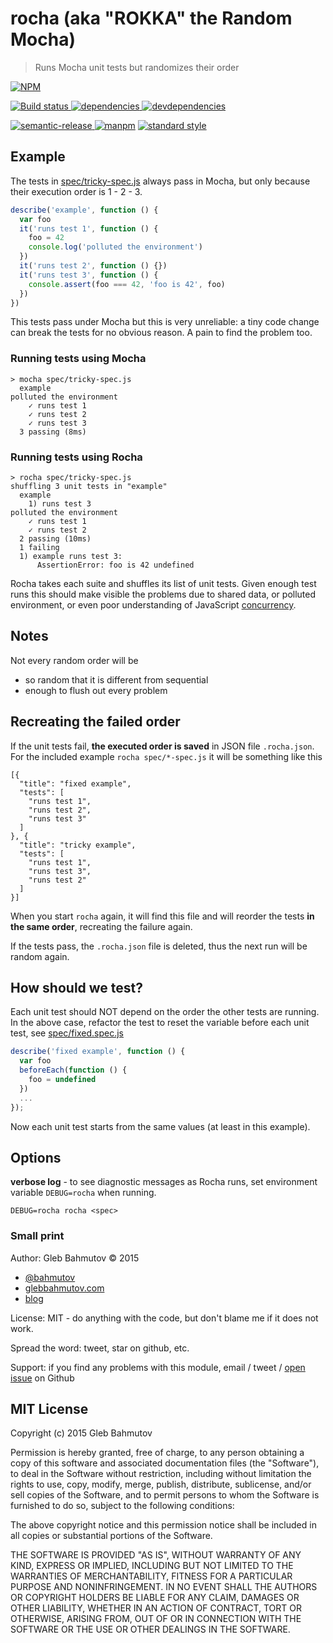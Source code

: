 # rocha (aka "ROKKA" the Random Mocha)

> Runs Mocha unit tests but randomizes their order

[![NPM][rocha-icon] ][rocha-url]

[![Build status][rocha-ci-image] ][rocha-ci-url]
[![dependencies][rocha-dependencies-image] ][rocha-dependencies-url]
[![devdependencies][rocha-devdependencies-image] ][rocha-devdependencies-url]

[![semantic-release][semantic-image] ][semantic-url]
[![manpm](https://img.shields.io/badge/manpm-%E2%9C%93-3399ff.svg)](https://github.com/bahmutov/manpm)
[![standard style](https://img.shields.io/badge/code%20style-standard-brightgreen.svg)](http://standardjs.com/)

## Example

The tests in [spec/tricky-spec.js](spec/tricky-spec.js) always pass in Mocha,
but only because their execution order is 1 - 2 - 3.

```js
describe('example', function () {
  var foo
  it('runs test 1', function () {
    foo = 42
    console.log('polluted the environment')
  })
  it('runs test 2', function () {})
  it('runs test 3', function () {
    console.assert(foo === 42, 'foo is 42', foo)
  })
})
```

This tests pass under Mocha but this is very unreliable: a tiny code change
can break the tests for no obvious reason. A pain to find the problem too.

### Running tests using Mocha

    > mocha spec/tricky-spec.js
      example
    polluted the environment
        ✓ runs test 1
        ✓ runs test 2
        ✓ runs test 3
      3 passing (8ms)

### Running tests using Rocha

    > rocha spec/tricky-spec.js
    shuffling 3 unit tests in "example"
      example
        1) runs test 3
    polluted the environment
        ✓ runs test 1
        ✓ runs test 2
      2 passing (10ms)
      1 failing
      1) example runs test 3:
          AssertionError: foo is 42 undefined

Rocha takes each suite and shuffles its list of unit tests. Given enough test runs this should
make visible the problems due to shared data, or polluted environment, or even poor understanding of
JavaScript [concurrency](http://glebbahmutov.com/blog/concurrency-can-bite-you-even-in-node/).

## Notes

Not every random order will be

- so random that it is different from sequential
- enough to flush out every problem

## Recreating the failed order

If the unit tests fail, **the executed order is saved** in JSON file `.rocha.json`.
For the included example `rocha spec/*-spec.js` it will be something like this

    [{
      "title": "fixed example",
      "tests": [
        "runs test 1",
        "runs test 2",
        "runs test 3"
      ]
    }, {
      "title": "tricky example",
      "tests": [
        "runs test 1",
        "runs test 3",
        "runs test 2"
      ]
    }]

When you start `rocha` again, it will find this file and will reorder the tests
**in the same order**, recreating the failure again.

If the tests pass, the `.rocha.json` file is deleted, thus the next run will be random again.

## How should we test?

Each unit test should NOT depend on the order the other tests are running. In the above case,
refactor the test to reset the variable before each unit test,
see [spec/fixed.spec.js](spec/fixed.spec.js)

```js
describe('fixed example', function () {
  var foo
  beforeEach(function () {
    foo = undefined
  })
  ...
});
```

Now each unit test starts from the same values (at least in this example).

## Options

**verbose log** - to see diagnostic messages as Rocha runs, set environment variable `DEBUG=rocha`
when running.

    DEBUG=rocha rocha <spec>

### Small print

Author: Gleb Bahmutov &copy; 2015

* [@bahmutov](https://twitter.com/bahmutov)
* [glebbahmutov.com](http://glebbahmutov.com)
* [blog](http://glebbahmutov.com/blog/)

License: MIT - do anything with the code, but don't blame me if it does not work.

Spread the word: tweet, star on github, etc.

Support: if you find any problems with this module, email / tweet /
[open issue](https://github.com/bahmutov/rocha/issues) on Github

## MIT License

Copyright (c) 2015 Gleb Bahmutov

Permission is hereby granted, free of charge, to any person
obtaining a copy of this software and associated documentation
files (the "Software"), to deal in the Software without
restriction, including without limitation the rights to use,
copy, modify, merge, publish, distribute, sublicense, and/or sell
copies of the Software, and to permit persons to whom the
Software is furnished to do so, subject to the following
conditions:

The above copyright notice and this permission notice shall be
included in all copies or substantial portions of the Software.

THE SOFTWARE IS PROVIDED "AS IS", WITHOUT WARRANTY OF ANY KIND,
EXPRESS OR IMPLIED, INCLUDING BUT NOT LIMITED TO THE WARRANTIES
OF MERCHANTABILITY, FITNESS FOR A PARTICULAR PURPOSE AND
NONINFRINGEMENT. IN NO EVENT SHALL THE AUTHORS OR COPYRIGHT
HOLDERS BE LIABLE FOR ANY CLAIM, DAMAGES OR OTHER LIABILITY,
WHETHER IN AN ACTION OF CONTRACT, TORT OR OTHERWISE, ARISING
FROM, OUT OF OR IN CONNECTION WITH THE SOFTWARE OR THE USE OR
OTHER DEALINGS IN THE SOFTWARE.

[rocha-icon]: https://nodei.co/npm/rocha.png?downloads=true
[rocha-url]: https://npmjs.org/package/rocha
[rocha-ci-image]: https://travis-ci.org/bahmutov/rocha.png?branch=master
[rocha-ci-url]: https://travis-ci.org/bahmutov/rocha
[rocha-dependencies-image]: https://david-dm.org/bahmutov/rocha.png
[rocha-dependencies-url]: https://david-dm.org/bahmutov/rocha
[rocha-devdependencies-image]: https://david-dm.org/bahmutov/rocha/dev-status.png
[rocha-devdependencies-url]: https://david-dm.org/bahmutov/rocha#info=devDependencies
[semantic-image]: https://img.shields.io/badge/%20%20%F0%9F%93%A6%F0%9F%9A%80-semantic--release-e10079.svg
[semantic-url]: https://github.com/semantic-release/semantic-release
